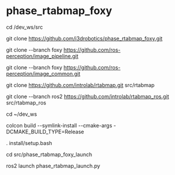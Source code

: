 # phase_rtabmap_foxy

cd /dev_ws/src

git clone https://github.com/i3drobotics/phase_rtabmap_foxy.git

git clone --branch foxy https://github.com/ros-perception/image_pipeline.git

git clone --branch foxy https://github.com/ros-perception/image_common.git

git clone https://github.com/introlab/rtabmap.git src/rtabmap

git clone --branch ros2 https://github.com/introlab/rtabmap_ros.git src/rtabmap_ros

cd ~/dev_ws

colcon build --symlink-install --cmake-args -DCMAKE_BUILD_TYPE=Release

. install/setup.bash

cd src/phase_rtabmap_foxy_launch

ros2 launch phase_rtabmap_launch.py

